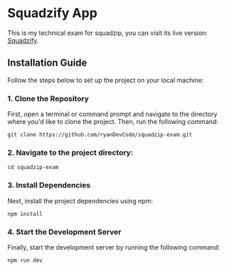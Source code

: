 # Squadzify App

This is my technical exam for squadzip, you can visit its live version: [Squadzify](https://squadzify.netlify.app).

## Installation Guide

Follow the steps below to set up the project on your local machine:

### 1. Clone the Repository

First, open a terminal or command prompt and navigate to the directory where you'd like to clone the project. Then, run the following command:
```
git clone https://github.com/ryanDevCode/squadzip-exam.git
```
### 2. Navigate to the project directory:
```
cd squadzip-exam
```
### 3. Install Dependencies
Next, install the project dependencies using npm:
```
npm install
```
### 4. Start the Development Server
Finally, start the development server by running the following command:
```
npm run dev
```
